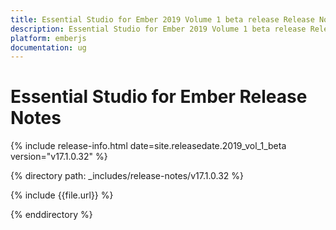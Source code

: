 ```yaml
---
title: Essential Studio for Ember 2019 Volume 1 beta release Release Notes  
description: Essential Studio for Ember 2019 Volume 1 beta release Release Notes  
platform: emberjs
documentation: ug
---
```


# Essential Studio for Ember  Release Notes  

{% include release-info.html date=site.releasedate.2019_vol_1_beta  version="v17.1.0.32" %} 


{% directory path: _includes/release-notes/v17.1.0.32 %}

{% include {{file.url}} %}

{% enddirectory %}
